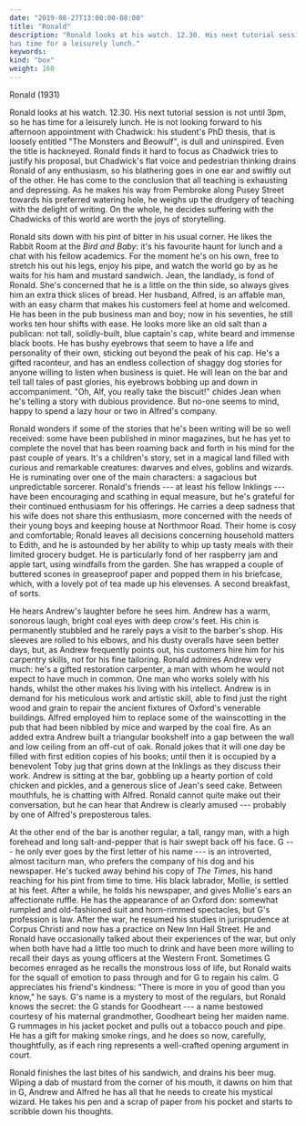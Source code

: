 ```yaml
---
date: "2019-08-27T13:00:00-08:00"
title: "Ronald"
description: "Ronald looks at his watch. 12.30. His next tutorial session is not until 3pm, so he
has time for a leisurely lunch."
keywords:
kind: "box"
weight: 160
---
```


Ronald (1931)

Ronald looks at his watch. 12.30. His next tutorial session is not until 3pm, so he has time for a
leisurely lunch. He is not looking forward to his afternoon appointment with Chadwick: his student's
PhD thesis, that is loosely entitled "The Monsters and Beowulf", is dull and uninspired. Even the
title is hackneyed. Ronald finds it hard to focus as Chadwick tries to justify his proposal, but
Chadwick's flat voice and pedestrian thinking drains Ronald of any enthusiasm, so his blathering
goes in one ear and swiftly out of the other. He has come to the conclusion that all teaching is
exhausting and depressing. As he makes his way from Pembroke along Pusey Street towards his
preferred watering hole, he weighs up the drudgery of teaching with the delight of writing. On the
whole, he decides suffering with the Chadwicks of this world are worth the joys of storytelling.

Ronald sits down with his pint of bitter in his usual corner. He likes the Rabbit Room at the *Bird
and Baby*: it's his favourite haunt for lunch and a chat with his fellow academics. For the moment
he's on his own, free to stretch his out his legs, enjoy his pipe, and watch the world go by as he
waits for his ham and mustard sandwich. Jean, the landlady, is fond of Ronald. She's concerned that
he is a little on the thin side, so always gives him an extra thick slices of bread. Her husband,
Alfred, is an affable man, with an easy charm that makes his customers feel at home and welcomed. He
has been in the pub business man and boy; now in his seventies, he still works ten hour shifts with
ease. He looks more like an old salt than a publican: not tall, solidly-built, blue captain's cap,
white beard and immense black boots. He has bushy eyebrows that seem to have a life and personality
of their own, sticking out beyond the peak of his cap. He's a gifted raconteur, and has an endless
collection of shaggy dog stories for anyone willing to listen when business is quiet. He will lean
on the bar and tell tall tales of past glories, his eyebrows bobbing up and down in accompaniment.
"Oh, Alf, you really take the biscuit!" chides Jean when he's telling a story with dubious
providence. But no-one seems to mind, happy to spend a lazy hour or two in Alfred's company.

Ronald wonders if some of the stories that he's been writing will be so well received: some have
been published in minor magazines, but he has yet to complete the novel that has been roaming back
and forth in his mind for the past couple of years. It's a children's story, set in a magical land
filled with curious and remarkable creatures: dwarves and elves, goblins and wizards. He is
ruminating over one of the main characters: a sagacious but unpredictable sorcerer. Ronald's friends
--- at least his fellow Inklings --- have been encouraging and scathing in equal measure, but he's
grateful for their continued enthusiasm for his offerings. He carries a deep sadness that his wife
does not share this enthusiasm, more concerned with the needs of their young boys and keeping house
at Northmoor Road. Their home is cosy and comfortable; Ronald leaves all decisions concerning
household matters to Edith, and he is astounded by her ability to whip up tasty meals with their
limited grocery budget. He is particularly fond of her raspberry jam and apple tart, using windfalls
from the garden. She has wrapped a couple of buttered scones in greaseproof paper and popped them in
his briefcase, which, with a lovely pot of tea made up his elevenses. A second breakfast, of sorts.

He hears Andrew's laughter before he sees him. Andrew has a warm, sonorous laugh, bright coal eyes
with deep crow's feet. His chin is permanently stubbled and he rarely pays a visit to the barber's
shop. His sleeves are rolled to his elbows, and his dusty overalls have seen better days, but, as
Andrew frequently points out, his customers hire him for his carpentry skills, not for his fine
tailoring. Ronald admires Andrew very much: he's a gifted restoration carpenter, a man with whom he
would not expect to have much in common. One man who works solely with his hands, whilst the other
makes his living with his intellect. Andrew is in demand for his meticulous work and artistic skill,
able to find just the right wood and grain to repair the ancient fixtures of Oxford's venerable
buildings. Alfred employed him to replace some of the wainscotting in the pub that had been nibbled
by mice and warped by the coal fire. As an added extra Andrew built a triangular bookshelf into a
gap between the wall and low ceiling from an off-cut of oak. Ronald jokes that it will one day be
filled with first edition copies of his books; until then it is occupied by a benevolent Toby jug
that grins down at the Inklings as they discuss their work. Andrew is sitting at the bar, gobbling
up a hearty portion of cold chicken and pickles, and a generous slice of Jean's seed cake. Between
mouthfuls, he is chatting with Alfred. Ronald cannot quite make out their conversation, but he can
hear that Andrew is clearly amused --- probably by one of Alfred's preposterous tales.

At the other end of the bar is another regular, a tall, rangy man, with a high forehead and long
salt-and-pepper that is hair swept back off his face. G --- he only ever goes by the first letter
of his name --- is an introverted, almost taciturn man, who prefers the company of his dog and his
newspaper. He's tucked away behind his copy of *The Times*, his hand reaching for his pint from time
to time. His black labrador, Mollie, is settled at his feet. After a while, he folds his newspaper,
and gives Mollie's ears an affectionate ruffle. He has the appearance of an Oxford don: somewhat
rumpled and old-fashioned suit and horn-rimmed spectacles, but G's profession is law. After the war,
he resumed his studies in jurisprudence at Corpus Christi and now has a practice on New Inn Hall
Street. He and Ronald have occasionally talked about their experiences of the war, but only when
both have had a little too much to drink and have been more willing to recall their days as young
officers at the Western Front. Sometimes G becomes enraged as he recalls the monstrous loss of life,
but Ronald waits for the squall of emotion to pass through and for G to regain his calm. G
appreciates his friend's kindness: "There is more in you of good than you know," he says. G's name
is a mystery to most of the regulars, but Ronald knows the secret: the G stands for Goodheart --- a
name bestowed courtesy of his maternal grandmother, Goodheart being her maiden name. G rummages in
his jacket pocket and pulls out a tobacco pouch and pipe. He has a gift for making smoke rings, and
he does so now, carefully, thoughtfully, as if each ring represents a well-crafted opening argument
in court.

Ronald finishes the last bites of his sandwich, and drains his beer mug. Wiping a dab of mustard
from the corner of his mouth, it dawns on him that in G, Andrew and Alfred he has all that he needs
to create his mystical wizard. He takes his pen and a scrap of paper from his pocket and starts to
scribble down his thoughts.

